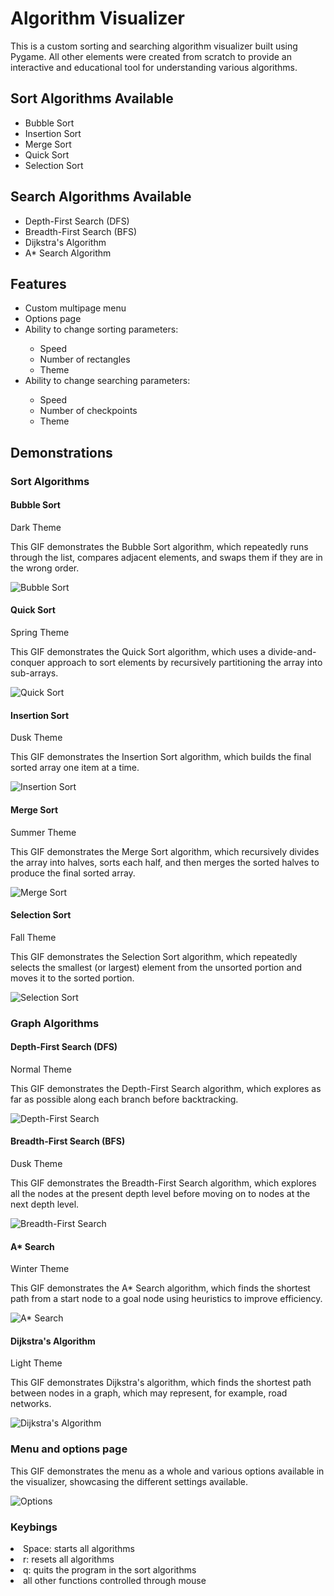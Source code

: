 <h1>Algorithm Visualizer</h1>
<p>This is a custom sorting and searching algorithm visualizer built using Pygame. All other elements were created from scratch to provide an interactive and educational tool for understanding various algorithms.</p>

<h2>Sort Algorithms Available</h2>
<ul>
  <li>Bubble Sort</li>
  <li>Insertion Sort</li>
  <li>Merge Sort</li>
  <li>Quick Sort</li>
  <li>Selection Sort</li>
</ul>

<h2>Search Algorithms Available</h2>
<ul>
  <li>Depth-First Search (DFS)</li>
  <li>Breadth-First Search (BFS)</li>
  <li>Dijkstra's Algorithm</li>
  <li>A* Search Algorithm</li>
</ul>

<h2>Features</h2>
<ul>
  <li>Custom multipage menu</li>
  <li>Options page</li>
  <li>Ability to change sorting parameters:</li>
  <ul>
    <li>Speed</li>
    <li>Number of rectangles</li>
    <li>Theme</li>
  </ul>
  <li>Ability to change searching parameters:</li>
  <ul>
    <li>Speed</li>
    <li>Number of checkpoints</li>
    <li>Theme</li>
  </ul>
</ul>


<h2>Demonstrations</h2>

<h3>Sort Algorithms</h3>

<h4>Bubble Sort</h4>
<p>Dark Theme</p>
<p>This GIF demonstrates the Bubble Sort algorithm, which repeatedly runs through the list, compares adjacent elements, and swaps them if they are in the wrong order.</p>
<img src="https://github.com/Yayan57/Algorithm-Visualizer/blob/main/Documentation/bubble.gif" alt="Bubble Sort">

<h4>Quick Sort</h4>
<p>Spring Theme</p>
<p>This GIF demonstrates the Quick Sort algorithm, which uses a divide-and-conquer approach to sort elements by recursively partitioning the array into sub-arrays.</p>
<img src="https://github.com/Yayan57/Algorithm-Visualizer/blob/main/Documentation/quick.gif" alt="Quick Sort">

<h4>Insertion Sort</h4>
<p>Dusk Theme</p>
<p>This GIF demonstrates the Insertion Sort algorithm, which builds the final sorted array one item at a time.</p>
<img src="https://github.com/Yayan57/Algorithm-Visualizer/blob/main/Documentation/insertion.gif" alt="Insertion Sort">

<h4>Merge Sort</h4>
<p>Summer Theme</p>
<p>This GIF demonstrates the Merge Sort algorithm, which recursively divides the array into halves, sorts each half, and then merges the sorted halves to produce the final sorted array.</p>
<img src="https://github.com/Yayan57/Algorithm-Visualizer/blob/main/Documentation/merge.gif" alt="Merge Sort">

<h4>Selection Sort</h4>
<p>Fall Theme</p>
<p>This GIF demonstrates the Selection Sort algorithm, which repeatedly selects the smallest (or largest) element from the unsorted portion and moves it to the sorted portion.</p>
<img src="https://github.com/Yayan57/Algorithm-Visualizer/blob/main/Documentation/selection.gif" alt="Selection Sort">

<h3>Graph Algorithms</h3>

<h4>Depth-First Search (DFS)</h4>
<p>Normal Theme</p>
<p>This GIF demonstrates the Depth-First Search algorithm, which explores as far as possible along each branch before backtracking.</p>
<img src="https://github.com/Yayan57/Algorithm-Visualizer/blob/main/Documentation/DFS.gif" alt="Depth-First Search">

<h4>Breadth-First Search (BFS)</h4>
<p>Dusk Theme</p>
<p>This GIF demonstrates the Breadth-First Search algorithm, which explores all the nodes at the present depth level before moving on to nodes at the next depth level.</p>
<img src="https://github.com/Yayan57/Algorithm-Visualizer/blob/main/Documentation/BFS.gif" alt="Breadth-First Search">

<h4>A* Search</h4>
<p>Winter Theme</p>
<p>This GIF demonstrates the A* Search algorithm, which finds the shortest path from a start node to a goal node using heuristics to improve efficiency.</p>
<img src="https://github.com/Yayan57/Algorithm-Visualizer/blob/main/Documentation/a%20star.gif" alt="A* Search">

<h4>Dijkstra's Algorithm</h4>
<p>Light Theme</p>
<p>This GIF demonstrates Dijkstra's algorithm, which finds the shortest path between nodes in a graph, which may represent, for example, road networks.</p>
<img src="https://github.com/Yayan57/Algorithm-Visualizer/blob/main/Documentation/dijkstra.gif" alt="Dijkstra's Algorithm">

<h3>Menu and options page</h3>

<p>This GIF demonstrates the menu as a whole and various options available in the visualizer, showcasing the different settings available.</p>
<img src="https://github.com/Yayan57/Algorithm-Visualizer/blob/main/Documentation/options.gif" alt="Options">

<h3>Keybings</h3>
<li>Space: starts all algorithms</li>
<li>r: resets all algorithms</li>
<li>q: quits the program in the sort algorithms</li>
<li>all other functions controlled through mouse</li>

